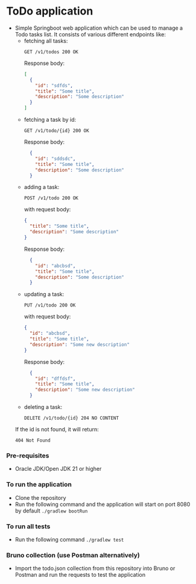 # ToDo application
* Simple Springboot web application which can be used to manage a Todo tasks list. It consists of various different endpoints like:
    * fetching all tasks:
      ```http
      GET /v1/todos 200 OK
      ```
      Response body:
      ```json
      [
        {
          "id": "sdfds",
          "title": "Some title",
          "description": "Some description"
        }
      ]
      ```
    * fetching a task by id:
      ```http
      GET /v1/todo/{id} 200 OK
      ```
      Response body:
      ```json
        {
          "id": "sddsdc",
          "title": "Some title",
          "description": "Some description"
        }
      ```
    * adding a task:
      ```http
      POST /v1/todo 200 OK
      ```
      with request body:
      ```json
      {
        "title": "Some title",
        "description": "Some description"
      }
      ```
      Response body:
      ```json
        {
          "id": "abcbsd",
          "title": "Some title",
          "description": "Some description"
        }
      ```
    * updating a task:
      ```http
      PUT /v1/todo 200 OK
      ```
      with request body:
      ```json
      {
        "id": "abcbsd",
        "title": "Some title",
        "description": "Some new description"
      }
      ```
      Response body:
      ```json
        {
          "id": "dffdsf",
          "title": "Some title",
          "description": "Some new description"
        }
      ```
    * deleting a task:
      ```http
      DELETE /v1/todo/{id} 204 NO CONTENT
      ```
  If the id is not found, it will return:
  ```http
  404 Not Found
  ```
### Pre-requisites
 * Oracle JDK/Open JDK 21 or higher

### To run the application
 * Clone the repository
 * Run the following command and the application will start on port 8080 by default
```./gradlew bootRun```

### To run all tests
 * Run the following command
```./gradlew test```

### Bruno collection (use Postman alternatively)
 * Import the todo.json collection from this repository into Bruno or Postman and run the requests to test the application


